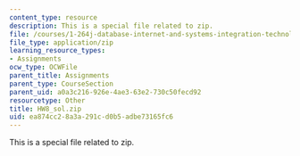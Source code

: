```yaml
---
content_type: resource
description: This is a special file related to zip.
file: /courses/1-264j-database-internet-and-systems-integration-technologies-fall-2013/ea874cc28a3a291cd0b5adbe73165fc6_HW8_sol.zip
file_type: application/zip
learning_resource_types:
- Assignments
ocw_type: OCWFile
parent_title: Assignments
parent_type: CourseSection
parent_uid: a0a3c216-926e-4ae3-63e2-730c50fecd92
resourcetype: Other
title: HW8_sol.zip
uid: ea874cc2-8a3a-291c-d0b5-adbe73165fc6
---
```

This is a special file related to zip.

